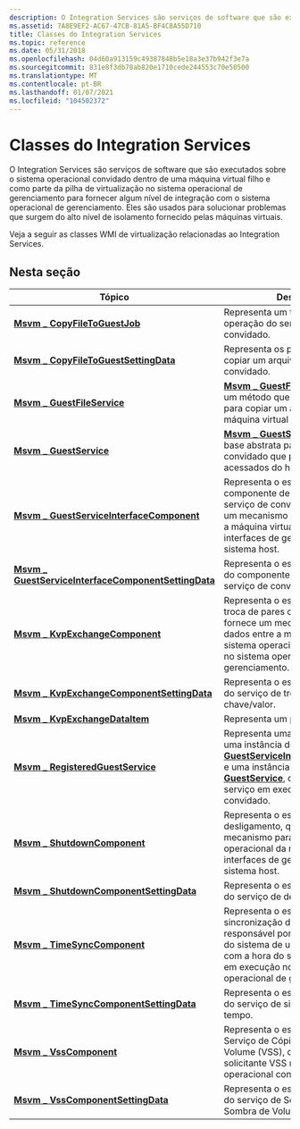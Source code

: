 ```yaml
---
description: O Integration Services são serviços de software que são executados sobre o sistema operacional convidado dentro de uma máquina virtual filho e como parte da pilha de virtualização no sistema operacional de gerenciamento para fornecer algum nível de integração com o sistema operacional de gerenciamento.
ms.assetid: 7A8E9EF2-AC67-47CB-81A5-BF4C8A55D710
title: Classes do Integration Services
ms.topic: reference
ms.date: 05/31/2018
ms.openlocfilehash: 04d60a913159c49387848b5e18a3e37b942f3e7a
ms.sourcegitcommit: 831e8f3db78ab820e1710cede244553c70e50500
ms.translationtype: MT
ms.contentlocale: pt-BR
ms.lasthandoff: 01/07/2021
ms.locfileid: "104502372"
---
```

# <a name="integration-services-classes"></a>Classes do Integration Services

O Integration Services são serviços de software que são executados sobre o sistema operacional convidado dentro de uma máquina virtual filho e como parte da pilha de virtualização no sistema operacional de gerenciamento para fornecer algum nível de integração com o sistema operacional de gerenciamento. Eles são usados para solucionar problemas que surgem do alto nível de isolamento fornecido pelas máquinas virtuais.

Veja a seguir as classes WMI de virtualização relacionadas ao Integration Services.

## <a name="in-this-section"></a>Nesta seção



| Tópico                                                                                                                | Descrição                                                                                                                                                                                                                                                           |
|----------------------------------------------------------------------------------------------------------------------|-----------------------------------------------------------------------------------------------------------------------------------------------------------------------------------------------------------------------------------------------------------------------|
| [**Msvm \_ CopyFileToGuestJob**](msvm-copyfiletoguestjob.md)<br/>                                               | Representa um trabalho de operação do serviço de arquivo convidado. <br/>                                                                                                                                                                                                            |
| [**Msvm \_ CopyFileToGuestSettingData**](msvm-copyfiletoguestsettingdata.md)<br/>                               | Representa os parâmetros para copiar um arquivo do host para o convidado. <br/>                                                                                                                                                                                |
| [**Msvm \_ GuestFileService**](msvm-guestfileservice.md)<br/>                                                   | [**Msvm \_ GuestFileService**](msvm-guestfileservice.md) contém um método que pode ser usado para copiar um arquivo para uma máquina virtual do host Hyper-V. <br/>                                                                                                     |
| [**Msvm \_ GuestService**](msvm-guestservice.md)<br/>                                                           | [**Msvm \_ GuestService**](msvm-guestservice.md) é a classe base abstrata para serviços no convidado que podem ser acessados do host. <br/>                                                                                                                  |
| [**Msvm \_ GuestServiceInterfaceComponent**](msvm-guestserviceinterfacecomponent.md)<br/>                       | Representa o estado do componente de interface do serviço de convidado, que fornece um mecanismo para interagir com a máquina virtual a partir das interfaces de gerenciamento no sistema host. <br/>                                                                         |
| [**Msvm \_ GuestServiceInterfaceComponentSettingData**](msvm-guestserviceinterfacecomponentsettingdata.md)<br/> | Representa o estado configurado do componente de interface do serviço de convidado. <br/>                                                                                                                                                                                 |
| [**Msvm \_ KvpExchangeComponent**](msvm-kvpexchangecomponent.md)<br/>                                           | Representa o estado do serviço de troca de pares chave/valor, que fornece um mecanismo para trocar dados entre a máquina virtual e o sistema operacional em execução no sistema operacional de gerenciamento.<br/>                                                  |
| [**Msvm \_ KvpExchangeComponentSettingData**](msvm-kvpexchangecomponentsettingdata.md)<br/>                     | Representa o estado configurado do serviço de troca de pares chave/valor.<br/>                                                                                                                                                                                    |
| [**Msvm \_ KvpExchangeDataItem**](msvm-kvpexchangedataitem.md)<br/>                                             | Representa um par de chave/valor.<br/>                                                                                                                                                                                                                               |
| [**Msvm \_ RegisteredGuestService**](msvm-registeredguestservice.md)<br/>                                       | Representa uma associação entre uma instância de [**Msvm \_ GuestServiceInterfaceComponent**](msvm-guestserviceinterfacecomponent.md) e uma instância de [**Msvm \_ GuestService**](msvm-guestservice.md), que representa um serviço em execução no convidado. <br/> |
| [**Msvm \_ ShutdownComponent**](msvm-shutdowncomponent.md)<br/>                                                 | Representa o estado do serviço de desligamento, que fornece um mecanismo para desligar o sistema operacional da máquina virtual das interfaces de gerenciamento no sistema host.<br/>                                                                       |
| [**Msvm \_ ShutdownComponentSettingData**](msvm-shutdowncomponentsettingdata.md)<br/>                           | Representa o estado configurado do serviço de desligamento.<br/>                                                                                                                                                                                                   |
| [**Msvm \_ TimeSyncComponent**](msvm-timesynccomponent.md)<br/>                                                 | Representa o estado do serviço de sincronização de tempo, que é responsável por sincronizar a hora do sistema de uma máquina virtual com a hora do sistema operacional em execução no sistema operacional de gerenciamento.<br/>                             |
| [**Msvm \_ TimeSyncComponentSettingData**](msvm-timesynccomponentsettingdata.md)<br/>                           | Representa o estado configurado do serviço de sincronização de tempo.<br/>                                                                                                                                                                                       |
| [**Msvm \_ VssComponent**](msvm-vsscomponent.md)<br/>                                                           | Representa o estado do serviço de Serviço de Cópias de Sombra de Volume (VSS), que implementa o solicitante VSS no sistema operacional convidado.<br/>                                                                                                                    |
| [**Msvm \_ VssComponentSettingData**](msvm-vsscomponentsettingdata.md)<br/>                                     | Representa o estado configurado do serviço de Serviço de Cópias de Sombra de Volume (VSS).<br/>                                                                                                                                                                           |



 

 

 




